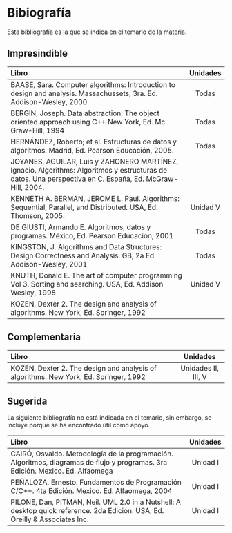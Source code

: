 # Bibiografía

Esta bibliografía es la que se indica en el temario de la materia.

## Impresindible

| Libro | Unidades |
|   :---   |  :---:  |
| BAASE, Sara. Computer algorithms: Introduction to design and analysis. Massachussets, 3ra. Ed. Addison-Wesley, 2000. |  Todas |
| BERGIN, Joseph. Data abstraction: The object oriented approach using C++ New York, Ed. Mc Graw-Hill, 1994 | Todas |
| HERNÁNDEZ, Roberto; et al. Estructuras de datos y algoritmos. Madrid, Ed. Pearson Educación, 2005. | Todas |
| JOYANES, AGUILAR, Luis y ZAHONERO MARTÍNEZ, Ignacio. Algorithms: Algoritmos y estructuras de datos. Una perspectiva en C. España, Ed. McGraw-Hill, 2004. |  |
| KENNETH A. BERMAN, JEROME L. Paul. Algorithms: Sequential, Parallel, and Distributed. USA, Ed. Thomson, 2005. | Unidad V |
| DE GIUSTI, Armando E. Algoritmos, datos y programas. México, Ed. Pearson Educación, 2001 | Todas |
| KINGSTON, J. Algorithms and Data Structures: Design Correctness and Analysis. GB, 2a Ed Addison-Wesley, 2001 | Todas |
| KNUTH, Donald E. The art of computer programming Vol 3. Sorting and searching. USA, Ed. Addison Wesley, 1998 | Unidad V |
| KOZEN, Dexter 2. The design and analysis of algorithms. New York, Ed. Springer, 1992 | |

## Complementaria

| Libro | Unidades |
|   :---   |  :---:  |
| KOZEN, Dexter 2. The design and analysis of algorithms. New York, Ed. Springer, 1992 | Unidades II, III, V |

## Sugerida

La siguiente bibliografía no está indicada en el temario, sin embargo, se incluye porque se ha encontrado útil como apoyo.

| Libro | Unidades |
|   :---   |  :---:  |
| CAIRÓ, Osvaldo. Metodología de la programación. Algoritmos, diagramas de flujo y programas. 3ra Edición. Mexico. Ed. Alfaomega | Unidad I |
| PEÑALOZA, Ernesto. Fundamentos de Programación C/C++. 4ta Edición. Mexico. Ed. Alfaomega, 2004 | Unidad I |
| PILONE, Dan, PITMAN, Neil. UML 2.0 in a Nutshell: A desktop quick reference. 2da Edición. USA, Ed. Oreilly & Associates Inc. | Unidad I |